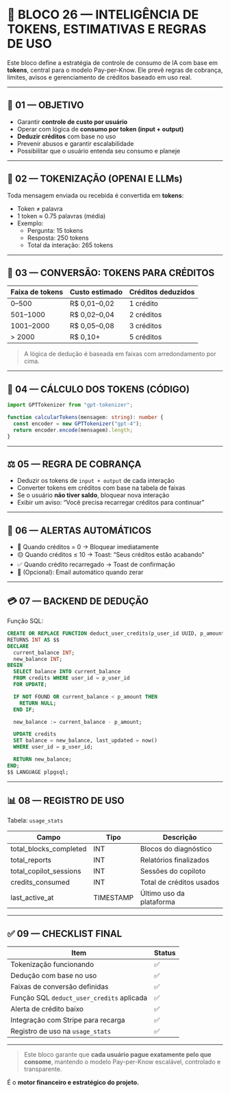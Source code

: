 
# 🧠 BLOCO 26 — INTELIGÊNCIA DE TOKENS, ESTIMATIVAS E REGRAS DE USO

Este bloco define a estratégia de controle de consumo de IA com base em **tokens**, central para o modelo Pay-per-Know. Ele prevê regras de cobrança, limites, avisos e gerenciamento de créditos baseado em uso real.

---

## 🎯 01 — OBJETIVO

- Garantir **controle de custo por usuário**
- Operar com lógica de **consumo por token (input + output)**
- **Deduzir créditos** com base no uso
- Prevenir abusos e garantir escalabilidade
- Possibilitar que o usuário entenda seu consumo e planeje

---

## 🧮 02 — TOKENIZAÇÃO (OPENAI E LLMs)

Toda mensagem enviada ou recebida é convertida em **tokens**:

- Token ≠ palavra
- 1 token ≈ 0.75 palavras (média)
- Exemplo:
  - Pergunta: 15 tokens
  - Resposta: 250 tokens
  - Total da interação: 265 tokens

---

## 🔢 03 — CONVERSÃO: TOKENS PARA CRÉDITOS

| Faixa de tokens | Custo estimado | Créditos deduzidos |
|-----------------|----------------|---------------------|
| 0–500           | R$ 0,01–0,02   | 1 crédito           |
| 501–1000        | R$ 0,02–0,04   | 2 créditos          |
| 1001–2000       | R$ 0,05–0,08   | 3 créditos          |
| > 2000          | R$ 0,10+       | 5 créditos          |

> A lógica de dedução é baseada em faixas com arredondamento por cima.

---

## 📐 04 — CÁLCULO DOS TOKENS (CÓDIGO)

```ts
import GPTTokenizer from "gpt-tokenizer";

function calcularTokens(mensagem: string): number {
  const encoder = new GPTTokenizer("gpt-4");
  return encoder.encode(mensagem).length;
}
```

---

## ⚖️ 05 — REGRA DE COBRANÇA

- Deduzir os tokens de `input + output` de cada interação
- Converter tokens em créditos com base na tabela de faixas
- Se o usuário **não tiver saldo**, bloquear nova interação
- Exibir um aviso: “Você precisa recarregar créditos para continuar”

---

## 🔔 06 — ALERTAS AUTOMÁTICOS

- 🔴 Quando créditos = 0 → Bloquear imediatamente
- 🟡 Quando créditos ≤ 10 → Toast: “Seus créditos estão acabando”
- ✅ Quando crédito recarregado → Toast de confirmação
- 📧 (Opcional): Email automático quando zerar

---

## 💳 07 — BACKEND DE DEDUÇÃO

Função SQL:

```sql
CREATE OR REPLACE FUNCTION deduct_user_credits(p_user_id UUID, p_amount INT)
RETURNS INT AS $$
DECLARE
  current_balance INT;
  new_balance INT;
BEGIN
  SELECT balance INTO current_balance
  FROM credits WHERE user_id = p_user_id
  FOR UPDATE;

  IF NOT FOUND OR current_balance < p_amount THEN
    RETURN NULL;
  END IF;

  new_balance := current_balance - p_amount;

  UPDATE credits
  SET balance = new_balance, last_updated = now()
  WHERE user_id = p_user_id;

  RETURN new_balance;
END;
$$ LANGUAGE plpgsql;
```

---

## 📊 08 — REGISTRO DE USO

Tabela: `usage_stats`

| Campo              | Tipo    | Descrição                          |
|--------------------|---------|------------------------------------|
| total_blocks_completed | INT | Blocos do diagnóstico              |
| total_reports      | INT     | Relatórios finalizados             |
| total_copilot_sessions | INT | Sessões do copiloto                |
| credits_consumed   | INT     | Total de créditos usados           |
| last_active_at     | TIMESTAMP | Último uso da plataforma        |

---

## ✅ 09 — CHECKLIST FINAL

| Item                                       | Status |
|--------------------------------------------|--------|
| Tokenização funcionando                    | ✅     |
| Dedução com base no uso                    | ✅     |
| Faixas de conversão definidas              | ✅     |
| Função SQL `deduct_user_credits` aplicada  | ✅     |
| Alerta de crédito baixo                    | ✅     |
| Integração com Stripe para recarga         | ✅     |
| Registro de uso na `usage_stats`           | ✅     |

---

> Este bloco garante que **cada usuário pague exatamente pelo que consome**, mantendo o modelo Pay-per-Know escalável, controlado e transparente.

É o **motor financeiro e estratégico do projeto.**
